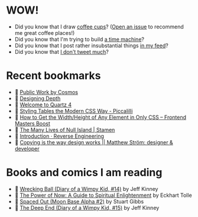 # WOW!

- Did you know that I draw [coffee cups](https://papercups.mamuso.net/)? ([Open an issue](https://github.com/mamuso/papercups/issues) to recommend me great coffee places!)
- Did you know that I'm trying to build [a time machine](https://github.com/mamuso/fluxcapacitor)?
- Did you know that I post rather insubstantial things [in my feed](https://feed.mamuso.net/)?
- Did you know that [I don't tweet much](https://twitter.com/mamuso)?

# Recent bookmarks

- 👀 [Public Work by Cosmos](https://public.work/)
- 👀 [Designing Depth](https://rauno.me/craft/depth)
- 👀 [Welcome to Quartz 4](https://quartz.jzhao.xyz/)
- 👀 [Styling Tables the Modern CSS Way - Piccalilli](https://piccalil.li/blog/styling-tables-the-modern-css-way/)
- 👀 [How to Get the Width/Height of Any Element in Only CSS – Frontend Masters Boost](https://frontendmasters.com/blog/how-to-get-the-width-height-of-any-element-in-only-css/)
- 👀 [The Many Lives of Null Island | Stamen](https://stamen.com/the-many-lives-of-null-island/)
- 👀 [Introduction · Reverse Engineering](https://0xinfection.github.io/reversing/)
- 👀 [Copying is the way design works || Matthew Ström: designer & developer](https://matthewstrom.com/writing/copying/)


# Books and comics I am reading

- 📘 [Wrecking Ball (Diary of a Wimpy Kid, #14)](https://www.goodreads.com/book/show/44091234) by Jeff Kinney
- 📘 [The Power of Now: A Guide to Spiritual Enlightenment](https://www.goodreads.com/book/show/6512869) by Eckhart Tolle
- 📘 [Spaced Out (Moon Base Alpha #2)](https://www.goodreads.com/book/show/26022750) by Stuart Gibbs
- 📘 [The Deep End (Diary of a Wimpy Kid, #15)](https://www.goodreads.com/book/show/51468119) by Jeff Kinney


